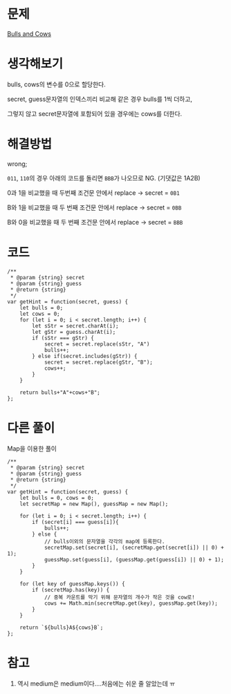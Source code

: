 # 문제

[Bulls and Cows](https://leetcode.com/problems/bulls-and-cows/)

# 생각해보기

bulls, cows의 변수를 0으로 할당한다.

secret, guess문자열의 인덱스끼리 비교해 같은 경우 bulls를 1씩 더하고,

그렇지 않고 secret문자열에 포함되어 있을 경우에는 cows를 더한다.

# 해결방법

wrong;

`011`, `110`의 경우 아래의 코드를 돌리면 `BBB`가 나오므로 NG. (기댓값은 1A2B)

0과 1을 비교했을 때 두번째 조건문 안에서 replace -> secret = `0B1`

B와 1을 비교했을 때 두 번째 조건문 안에서 replace -> secret = `0BB`

B와 0을 비교했을 때 두 번째 조건문 안에서 replace -> secret = `BBB`

# 코드

```
/**
 * @param {string} secret
 * @param {string} guess
 * @return {string}
 */
var getHint = function(secret, guess) {
    let bulls = 0;
    let cows = 0;
    for (let i = 0; i < secret.length; i++) {
        let sStr = secret.charAt(i);
        let gStr = guess.charAt(i);
        if (sStr === gStr) {
            secret = secret.replace(sStr, "A")
            bulls++;
        } else if(secret.includes(gStr)) {
            secret = secret.replace(gStr, "B");
            cows++;
        }
    }

    return bulls+"A"+cows+"B";
};
```

# 다른 풀이

Map을 이용한 풀이

```
/**
 * @param {string} secret
 * @param {string} guess
 * @return {string}
 */
var getHint = function(secret, guess) {
    let bulls = 0, cows = 0;
    let secretMap = new Map(), guessMap = new Map();

    for (let i = 0; i < secret.length; i++) {
        if (secret[i] === guess[i]){
            bulls++;
        } else {
            // bulls이외의 문자열을 각각의 map에 등록한다.
            secretMap.set(secret[i], (secretMap.get(secret[i]) || 0) + 1);
            guessMap.set(guess[i], (guessMap.get(guess[i]) || 0) + 1);
        }
    }

    for (let key of guessMap.keys()) {
        if (secretMap.has(key)) {
            // 중복 카운트를 막기 위해 문자열의 개수가 작은 것을 cow로!
            cows += Math.min(secretMap.get(key), guessMap.get(key));
        }
    }

    return `${bulls}A${cows}B`;
};
```

# 참고

1. 역시 medium은 medium이다....처음에는 쉬운 줄 알았는데 ㅠ
